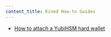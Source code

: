 ```yaml
---
content_title: Kined How-to Guides
---
```


* [How to attach a YubiHSM hard wallet](how-to-attach-a-yubihsm-hard-wallet.md)
